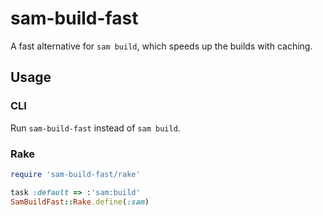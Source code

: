 # sam-build-fast

A fast alternative for `sam build`, which speeds up the builds with caching.

## Usage
### CLI

Run `sam-build-fast` instead of `sam build`.

### Rake

```ruby
require 'sam-build-fast/rake'

task :default => :'sam:build'
SamBuildFast::Rake.define(:sam)
```
